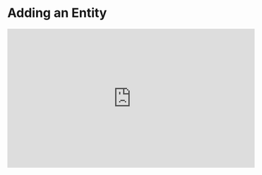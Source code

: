 ﻿# Adding an Entity

<iframe width="560" height="315" src="https://www.youtube.com/embed/Jlf6ukFv3A0?list=PL1DEQjXG2xnItyh3tX-1kfE3K50w48PNA" frameborder="0" allowfullscreen></iframe>

